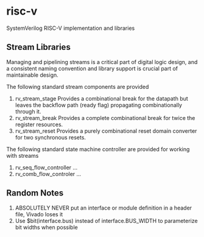 # risc-v
SystemVerilog RISC-V implementation and libraries

## Stream Libraries
Managing and pipelining streams is a critical part of digital logic design, and a consistent naming convention and library support is crucial part of maintainable design.

The following standard stream components are provided
1. rv_stream_stage
	Provides a combinational break for the datapath but leaves the backflow path (ready flag) propagating combinationally through it.
2. rv_stream_break
	Provides a complete combinational break for twice the register resources.
3. rv_stream_reset
	Provides a purely combinational reset domain converter for two synchronous resets.

The following standard state machine controller are provided for working with streams
1. rv_seq_flow_controller
	...
2. rv_comb_flow_controler
	...

## Random Notes
1. ABSOLUTELY NEVER put an interface or module definition in a header file, Vivado loses it
2. Use $bit(interface.bus) instead of interface.BUS_WIDTH to parameterize bit widths when possible